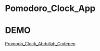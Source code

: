 # Pomodoro_Clock_App

# DEMO
[Promodo_Clock_Abdullah_Codepen](https://codepen.io/AbduAllah/pen/qoXqav)
